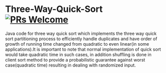 # Three-Way-Quick-Sort [![PRs Welcome](https://img.shields.io/badge/PRs-welcome-brightgreen.svg?style=flat-square)](https://makeapullrequest.com)

Java code for three way quick sort which implements the three way quick sort partitioning process to efficiently handle duplicates and have order of growth of running time changed from quadratic to even linear(in some applications).It is important to note that normal implementation of quick sort would take quadratic time in such cases, in addition shuffling is done in client sort method to provide a probabilistic guarantee against worst case(quadratic time) resulting in dealing with randomized input.  


